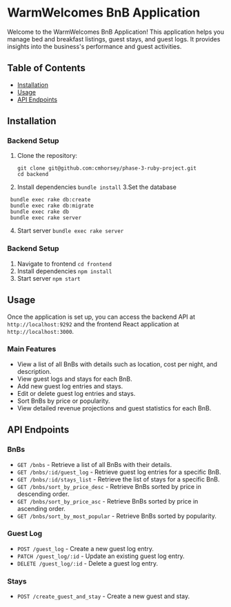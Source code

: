 # WarmWelcomes BnB Application

Welcome to the WarmWelcomes BnB Application! This application helps you manage bed and breakfast listings, guest stays, and guest logs. It provides insights into the business's performance and guest activities.

## Table of Contents

- [Installation](#installation)
- [Usage](#usage)
- [API Endpoints](#api-endpoints)

## Installation

### Backend Setup

1. Clone the repository:
   ```
   git clone git@github.com:cmhorsey/phase-3-ruby-project.git
   cd backend
   ```
2. Install dependencies
   `bundle install`
3.Set the database
  ```
   bundle exec rake db:create
   bundle exec rake db:migrate
   bundle exec rake db
   bundle exec rake server
  ```
4. Start server
   `bundle exec rake server`

### Backend Setup

1. Navigate to frontend
  `cd frontend`
2. Install dependencies
   `npm install`
3. Start server
  `npm start`

## Usage

Once the application is set up, you can access the backend API at `http://localhost:9292` and the frontend React application at `http://localhost:3000`.

### Main Features

- View a list of all BnBs with details such as location, cost per night, and description.
- View guest logs and stays for each BnB.
- Add new guest log entries and stays.
- Edit or delete guest log entries and stays.
- Sort BnBs by price or popularity.
- View detailed revenue projections and guest statistics for each BnB.

## API Endpoints

### BnBs

- `GET /bnbs` - Retrieve a list of all BnBs with their details.
- `GET /bnbs/:id/guest_log` - Retrieve guest log entries for a specific BnB.
- `GET /bnbs/:id/stays_list` - Retrieve the list of stays for a specific BnB.
- `GET /bnbs/sort_by_price_desc` - Retrieve BnBs sorted by price in descending order.
- `GET /bnbs/sort_by_price_asc` - Retrieve BnBs sorted by price in ascending order.
- `GET /bnbs/sort_by_most_popular` - Retrieve BnBs sorted by popularity.

### Guest Log

- `POST /guest_log` - Create a new guest log entry.
- `PATCH /guest_log/:id` - Update an existing guest log entry.
- `DELETE /guest_log/:id` - Delete a guest log entry.

### Stays

- `POST /create_guest_and_stay` - Create a new guest and stay.

